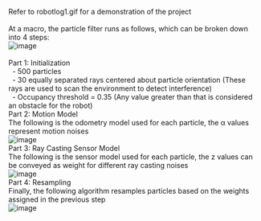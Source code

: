 Refer to robotlog1.gif for a demonstration of the project <br/>
<br/>
At a macro, the particle filter runs as follows, which can be broken down into 4 steps: <br/>
![image](https://user-images.githubusercontent.com/71652695/129286679-fb046b8f-9ac4-404e-a07c-c63acec66393.png) <br/>
<br/>
Part 1: Initialization <br/>
&nbsp; - 500 particles <br/>
&nbsp; - 30 equally separated rays centered about particle orientation (These rays are used to scan the environment to detect interference) <br/>
&nbsp; - Occupancy threshold = 0.35 (Any value greater than that is considered an obstacle for the robot) <br/>
Part 2: Motion Model <br/>
The following is the odometry model used for each particle, the α values represent motion noises <br/>
![image](https://user-images.githubusercontent.com/71652695/129286254-0979caac-542c-4edd-a430-ffd36e2f30f1.png) <br/>
Part 3: Ray Casting Sensor Model <br/>
The following is the sensor model used for each particle, the z values can be conveyed as weight for different ray casting noises  <br/>
![image](https://user-images.githubusercontent.com/71652695/129286435-64de5176-91d9-44f9-ab3f-896b02560426.png) <br/>
Part 4: Resampling <br/>
Finally, the following algorithm resamples particles based on the weights assigned in the previous step <br/>
![image](https://user-images.githubusercontent.com/71652695/129286802-a12a393d-2ade-420b-b8de-8a341ac02660.png) <br/>
